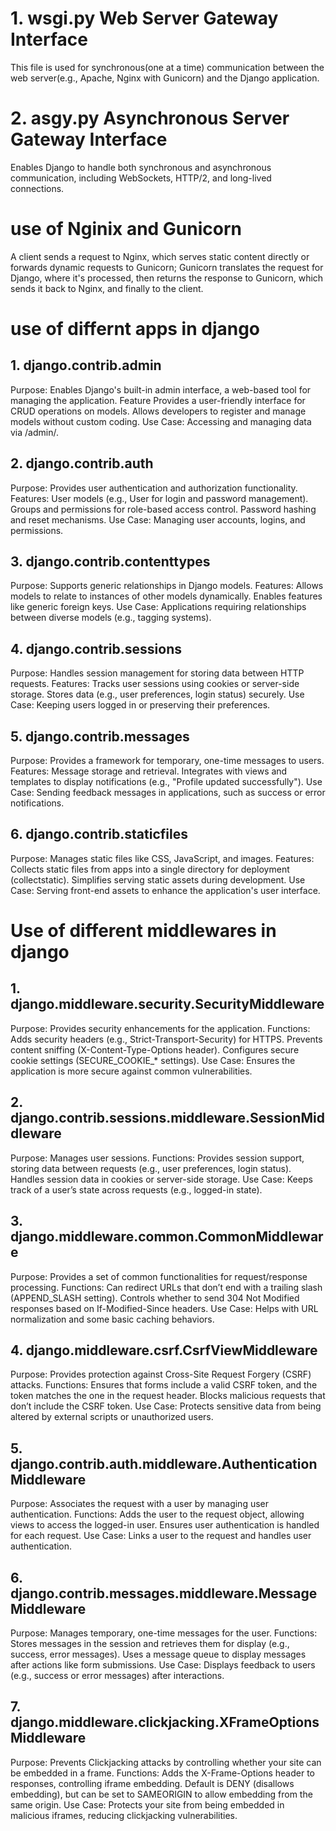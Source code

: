 # 1. wsgi.py Web Server Gateway Interface
This file is used for synchronous(one at a time) communication between the web server(e.g., Apache, Nginx with Gunicorn) and the Django application.
# 2. asgy.py Asynchronous Server Gateway Interface
Enables Django to handle both synchronous and asynchronous communication, including WebSockets, HTTP/2, and long-lived connections.
# use of Nginix and Gunicorn
A client sends a request to Nginx, which serves static content directly or forwards dynamic requests to Gunicorn; Gunicorn translates the request for Django, where it's processed, then returns the response to Gunicorn, which sends it back to Nginx, and finally to the client.
# use of differnt apps in django
## 1. django.contrib.admin
Purpose: Enables Django's built-in admin interface, a web-based tool for managing the application.
Feature
Provides a user-friendly interface for CRUD operations on models.
Allows developers to register and manage models without custom coding.
Use Case: Accessing and managing data via /admin/.
## 2. django.contrib.auth
Purpose: Provides user authentication and authorization functionality.
Features:
User models (e.g., User for login and password management).
Groups and permissions for role-based access control.
Password hashing and reset mechanisms.
Use Case: Managing user accounts, logins, and permissions.
## 3. django.contrib.contenttypes
Purpose: Supports generic relationships in Django models.
Features:
Allows models to relate to instances of other models dynamically.
Enables features like generic foreign keys.
Use Case: Applications requiring relationships between diverse models (e.g., tagging systems).
## 4. django.contrib.sessions
Purpose: Handles session management for storing data between HTTP requests.
Features:
Tracks user sessions using cookies or server-side storage.
Stores data (e.g., user preferences, login status) securely.
Use Case: Keeping users logged in or preserving their preferences.
## 5. django.contrib.messages
Purpose: Provides a framework for temporary, one-time messages to users.
Features:
Message storage and retrieval.
Integrates with views and templates to display notifications (e.g., "Profile updated successfully").
Use Case: Sending feedback messages in applications, such as success or error notifications.
## 6. django.contrib.staticfiles
Purpose: Manages static files like CSS, JavaScript, and images.
Features:
Collects static files from apps into a single directory for deployment (collectstatic).
Simplifies serving static assets during development.
Use Case: Serving front-end assets to enhance the application's user interface.

# Use of different middlewares in django
## 1. django.middleware.security.SecurityMiddleware
Purpose: Provides security enhancements for the application.
Functions:
Adds security headers (e.g., Strict-Transport-Security) for HTTPS.
Prevents content sniffing (X-Content-Type-Options header).
Configures secure cookie settings (SECURE_COOKIE_* settings).
Use Case: Ensures the application is more secure against common vulnerabilities.
## 2. django.contrib.sessions.middleware.SessionMiddleware
Purpose: Manages user sessions.
Functions:
Provides session support, storing data between requests (e.g., user preferences, login status).
Handles session data in cookies or server-side storage.
Use Case: Keeps track of a user’s state across requests (e.g., logged-in state).
## 3. django.middleware.common.CommonMiddleware
Purpose: Provides a set of common functionalities for request/response processing.
Functions:
Can redirect URLs that don’t end with a trailing slash (APPEND_SLASH setting).
Controls whether to send 304 Not Modified responses based on If-Modified-Since headers.
Use Case: Helps with URL normalization and some basic caching behaviors.
## 4. django.middleware.csrf.CsrfViewMiddleware
Purpose: Provides protection against Cross-Site Request Forgery (CSRF) attacks.
Functions:
Ensures that forms include a valid CSRF token, and the token matches the one in the request header.
Blocks malicious requests that don’t include the CSRF token.
Use Case: Protects sensitive data from being altered by external scripts or unauthorized users.
## 5. django.contrib.auth.middleware.AuthenticationMiddleware
Purpose: Associates the request with a user by managing user authentication.
Functions:
Adds the user to the request object, allowing views to access the logged-in user.
Ensures user authentication is handled for each request.
Use Case: Links a user to the request and handles user authentication.
## 6. django.contrib.messages.middleware.MessageMiddleware
Purpose: Manages temporary, one-time messages for the user.
Functions:
Stores messages in the session and retrieves them for display (e.g., success, error messages).
Uses a message queue to display messages after actions like form submissions.
Use Case: Displays feedback to users (e.g., success or error messages) after interactions.
## 7. django.middleware.clickjacking.XFrameOptionsMiddleware
Purpose: Prevents Clickjacking attacks by controlling whether your site can be embedded in a frame.
Functions:
Adds the X-Frame-Options header to responses, controlling iframe embedding.
Default is DENY (disallows embedding), but can be set to SAMEORIGIN to allow embedding from the same origin.
Use Case: Protects your site from being embedded in malicious iframes, reducing clickjacking vulnerabilities.